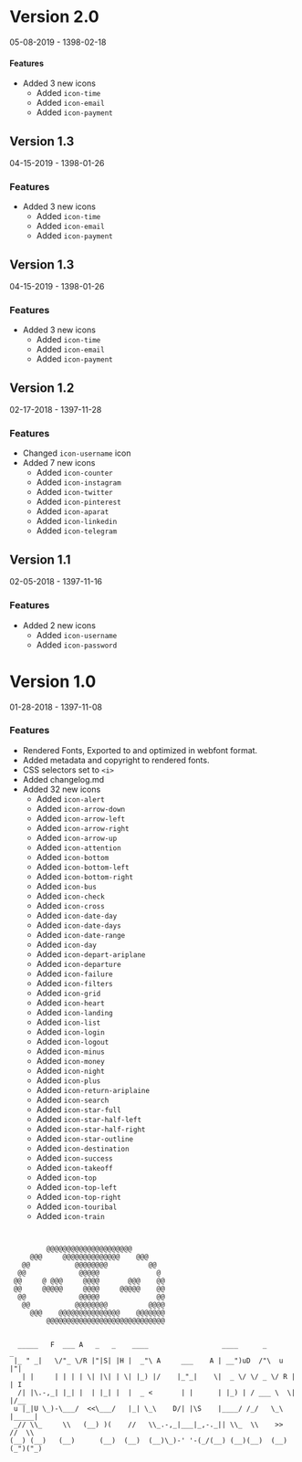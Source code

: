 
# Version 2.0
05-08-2019 - 1398-02-18
#### Features
- Added 3 new icons
	- Added `icon-time`
	- Added `icon-email`
	- Added `icon-payment`




## Version 1.3
04-15-2019 - 1398-01-26
### Features
- Added 3 new icons
	- Added `icon-time`
	- Added `icon-email`
	- Added `icon-payment`



## Version 1.3
04-15-2019 - 1398-01-26
### Features
- Added 3 new icons
	- Added `icon-time`
	- Added `icon-email`
	- Added `icon-payment`



## Version 1.2 
02-17-2018 - 1397-11-28
### Features
- Changed `icon-username` icon 
- Added 7 new icons
	- Added `icon-counter`
	- Added `icon-instagram`
	- Added `icon-twitter`
	- Added `icon-pinterest`
	- Added `icon-aparat`
	- Added `icon-linkedin`
	- Added `icon-telegram`


## Version 1.1 
02-05-2018 - 1397-11-16
### Features
- Added 2 new icons
	- Added `icon-username`
	- Added `icon-password`

# Version 1.0 
01-28-2018 - 1397-11-08
### Features
- Rendered Fonts, Exported to and optimized in webfont format.
- Added metadata and copyright to rendered fonts.
- CSS selectors set to `<i>`
- Added changelog.md
- Added 32 new icons
	- Added `icon-alert`
	- Added `icon-arrow-down`
	- Added `icon-arrow-left`
	- Added `icon-arrow-right`
	- Added `icon-arrow-up`
	- Added `icon-attention`
	- Added `icon-bottom`
	- Added `icon-bottom-left`
	- Added `icon-bottom-right`
	- Added `icon-bus`
	- Added `icon-check`
	- Added `icon-cross`
	- Added `icon-date-day`
	- Added `icon-date-days`
	- Added `icon-date-range`
	- Added `icon-day`
	- Added `icon-depart-ariplane`
	- Added `icon-departure`
	- Added `icon-failure`
	- Added `icon-filters`
	- Added `icon-grid`
	- Added `icon-heart`
	- Added `icon-landing`
	- Added `icon-list`
	- Added `icon-login`
	- Added `icon-logout`
	- Added `icon-minus`
	- Added `icon-money`
	- Added `icon-night`
	- Added `icon-plus`
	- Added `icon-return-ariplaine`
	- Added `icon-search`
	- Added `icon-star-full`
	- Added `icon-star-half-left`
	- Added `icon-star-half-right`
	- Added `icon-star-outline`
	- Added `icon-destination`
	- Added `icon-success`
	- Added `icon-takeoff`
	- Added `icon-top`
	- Added `icon-top-left`
	- Added `icon-top-right`
	- Added `icon-touribal`
	- Added `icon-train`


```


         @@@@@@@@@@@@@@@@@@@@@         
     @@@     @@@@@@@@@@@@@@    @@@     
   @@           @@@@@@@@          @@   
  @@             @@@@@              @  
 @@     @ @@@     @@@@       @@@    @@ 
 @@     @@@@@     @@@@     @@@@@    @@ 
  @@             @@@@@              @@ 
   @@           @@@@@@@@          @@@@ 
     @@@    @@@@@@@@@@@@@@@    @@@@@@@ 
         @@@@@@@@@@@@@@@@@@@@@@@@@@@@@ 
                                       
									   
  _____   F  ___ A   _   _    ____                  ____      _       _      
 |_ " _|   \/"_ \/R |"|S| |H |  _"\ A     ___    A | __")uD  /"\  u  |"|     
   | |     | | | | \| |\| | \| |_) |/    |_"_|    \|  _ \/ \/ _ \/ R | | I   
  /| |\.-,_| |_| |  | |_| |  |  _ <       | |      | |_) | / ___ \  \| |/__  
 u |_|U \_)-\___/  <<\___/   |_| \_\    D/| |\S    |____/ /_/   \_\  |_____| 
 _// \\_     \\   (__) )(    //   \\_.-,_|___|_,-._|| \\_  \\    >>  //  \\  
(__) (__)   (__)      (__)  (__)  (__)\_)-' '-(_/(__) (__)(__)  (__)(_")("_) 


```


